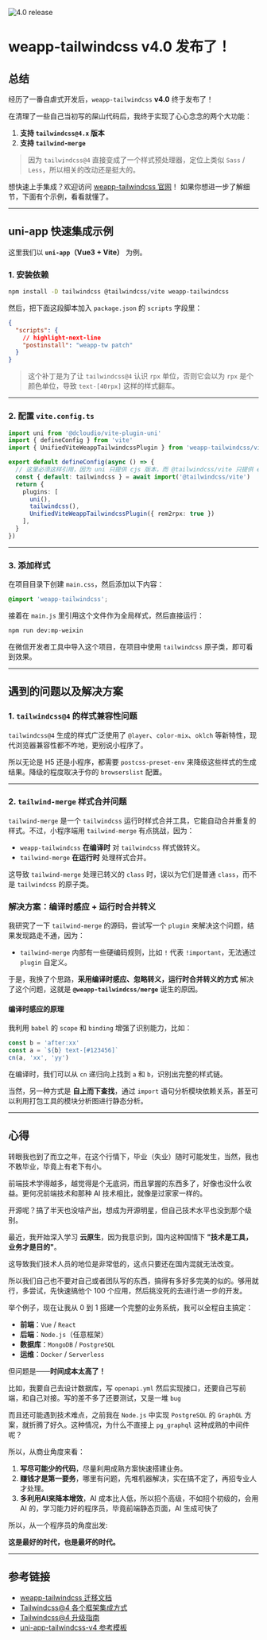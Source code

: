 ![4.0 release](https://cdn.jsdelivr.net/gh/sonofmagic/static/mbpv4-release.png)

# weapp-tailwindcss v4.0 发布了！

## **总结**

经历了一番自虐式开发后，`weapp-tailwindcss` **v4.0** 终于发布了！

在清理了一些自己当初写的屎山代码后，我终于实现了心心念念的两个大功能：

1. **支持 `tailwindcss@4.x` 版本**
2. **支持 `tailwind-merge`**

> 因为 `tailwindcss@4` 直接变成了一个样式预处理器，定位上类似 `Sass` / `Less`，所以相关的改动还是挺大的。

想快速上手集成？欢迎访问 [weapp-tailwindcss 官网](https://tw.icebreaker.top/)！
如果你想进一步了解细节，下面有个示例，看看就懂了。

---

## **uni-app 快速集成示例**

这里我们以 **`uni-app`（Vue3 + Vite）** 为例。

### **1. 安装依赖**

```bash npm2yarn
npm install -D tailwindcss @tailwindcss/vite weapp-tailwindcss
```

然后，把下面这段脚本加入 `package.json` 的 `scripts` 字段里：

```json title="package.json"
{
  "scripts": {
    // highlight-next-line
    "postinstall": "weapp-tw patch"
  }
}
```

> 这个补丁是为了让 `tailwindcss@4` 认识 `rpx` 单位，否则它会以为 `rpx` 是个颜色单位，导致 `text-[40rpx]` 这样的样式翻车。

---

### **2. 配置 `vite.config.ts`**

```ts title="vite.config.ts"
import uni from '@dcloudio/vite-plugin-uni'
import { defineConfig } from 'vite'
import { UnifiedViteWeappTailwindcssPlugin } from 'weapp-tailwindcss/vite'

export default defineConfig(async () => {
  // 这里必须这样引用，因为 uni 只提供 cjs 版本，而 @tailwindcss/vite 只提供 esm 版本
  const { default: tailwindcss } = await import('@tailwindcss/vite')
  return {
    plugins: [
      uni(),
      tailwindcss(),
      UnifiedViteWeappTailwindcssPlugin({ rem2rpx: true })
    ],
  }
})
```

---

### **3. 添加样式**

在项目目录下创建 `main.css`，然后添加以下内容：

```css title="main.css"
@import 'weapp-tailwindcss';
```

接着在 `main.js` 里引用这个文件作为全局样式，然后直接运行：

```bash
npm run dev:mp-weixin
```

在微信开发者工具中导入这个项目，在项目中使用 `tailwindcss` 原子类，即可看到效果。

---

## **遇到的问题以及解决方案**

### **1. `tailwindcss@4` 的样式兼容性问题**

`tailwindcss@4` 生成的样式广泛使用了 `@layer`、`color-mix`、`oklch` 等新特性，现代浏览器兼容性都不咋地，更别说小程序了。

所以无论是 H5 还是小程序，都需要 `postcss-preset-env` 来降级这些样式的生成结果。降级的程度取决于你的 `browserslist` 配置。

---

### **2. `tailwind-merge` 样式合并问题**

`tailwind-merge` 是一个 `tailwindcss` 运行时样式合并工具，它能自动合并重复的样式。不过，小程序端用 `tailwind-merge` 有点挑战，因为：

- `weapp-tailwindcss` **在编译时** 对 `tailwindcss` 样式做转义。
- `tailwind-merge` **在运行时** 处理样式合并。

这导致 `tailwind-merge` 处理已转义的 `class` 时，误以为它们是普通 `class`，而不是 `tailwindcss` 的原子类。

### **解决方案：编译时感应 + 运行时合并转义**

我研究了一下 `tailwind-merge` 的源码，尝试写一个 `plugin` 来解决这个问题，结果发现路走不通，因为：

- `tailwind-merge` 内部有一些硬编码规则，比如 `!` 代表 `!important`，无法通过 `plugin` 自定义。

于是，我换了个思路，**采用编译时感应、忽略转义，运行时合并转义的方式** 解决了这个问题，这就是 **`@weapp-tailwindcss/merge`** 诞生的原因。

#### **编译时感应的原理**

我利用 `babel` 的 `scope` 和 `binding` 增强了识别能力，比如：

```js
const b = 'after:xx'
const a = `${b} text-[#123456]`
cn(a, 'xx', 'yy')
```

在编译时，我们可以从 `cn` 递归向上找到 `a` 和 `b`，识别出完整的样式链。

当然，另一种方式是 **自上而下查找**，通过 `import` 语句分析模块依赖关系，甚至可以利用打包工具的模块分析图进行静态分析。

---

## **心得**

转眼我也到了而立之年，在这个行情下，毕业（失业）随时可能发生，当然，我也不敢毕业，毕竟上有老下有小。

前端技术学得越多，越觉得是个无底洞，而且掌握的东西多了，好像也没什么收益。更何况前端技术和那种 AI 技术相比，就像是过家家一样的。

开源呢？搞了半天也没啥产出，想成为开源明星，但自己技术水平也没到那个级别。

最近，我开始深入学习 **云原生**，因为我意识到，国内这种国情下 **"技术是工具，业务才是目的"**。

这导致我们技术人员的地位是非常低的，这点只要还在国内混就无法改变。

所以我们自己也不要对自己或者团队写的东西，搞得有多好多完美的似的。够用就行，多尝试，先快速搞他个 100 个应用，然后挑没死的去进行进一步的开发。

举个例子，现在让我从 0 到 1 搭建一个完整的业务系统，我可以全程自主搞定：

- **前端**：`Vue` / `React`
- **后端**：`Node.js`（任意框架）
- **数据库**：`MongoDB` / `PostgreSQL`
- **运维**：`Docker` / `Serverless`

但问题是——**时间成本太高了！**

比如，我要自己去设计数据库，写 `openapi.yml` 然后实现接口，还要自己写前端，和自己对接。写的差不多了还要测试，又是一堆 `bug`

而且还可能遇到技术难点，之前我在 `Node.js` 中实现 `PostgreSQL` 的 `GraphQL` 方案，就折腾了好久。这种情况，为什么不直接上 `pg_graphql` 这种成熟的中间件呢？

所以，从商业角度来看：

1. **写尽可能少的代码**，尽量利用成熟方案快速搭建业务。
2. **赚钱才是第一要务**，哪里有问题，先堆机器解决，实在搞不定了，再招专业人才处理。
3. **多利用AI来降本增效**，AI 成本比人低，所以招个高级，不如招个初级的，会用 AI 的，学习能力好的程序员，毕竟前端静态页面，AI 生成可快了

所以，从一个程序员的角度出发:

**这是最好的时代，也是最坏的时代。**

---

## **参考链接**

- [weapp-tailwindcss 迁移文档](https://tw.icebreaker.top/docs/migrations/v3)
- [Tailwindcss@4 各个框架集成方式](https://tw.icebreaker.top/docs/quick-start/v4)
- [Tailwindcss@4 升级指南](https://tailwindcss.com/docs/upgrade-guide)
- [uni-app-tailwindcss-v4 参考模板](https://github.com/icebreaker-template/uni-app-tailwindcss-v4)
